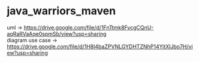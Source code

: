 # java_warriors_maven
uml -> https://drive.google.com/file/d/1FnTtmk8FvcgCQnU-aqRaRVaAqe0spmSb/view?usp=sharing   
diagram use case -> https://drive.google.com/file/d/1H8l4baZPVNLGYDHTZNhP14YitXlJbo7H/view?usp=sharing  
